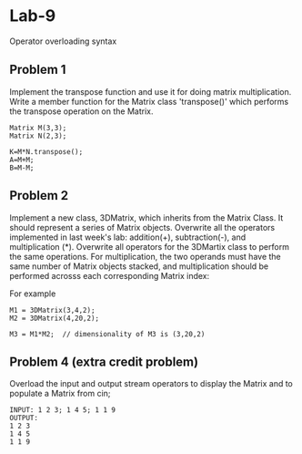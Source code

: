 # Lab-9
Operator overloading syntax

## Problem 1
Implement the transpose function and use it for doing matrix multiplication.  Write a member function for the Matrix class 'transpose()' which performs the transpose operation on the Matrix.

```
Matrix M(3,3);
Matrix N(2,3);

K=M*N.transpose();
A=M+M;
B=M-M;
```

## Problem 2
Implement a new class, 3DMatrix, which inherits from the Matrix Class.  It should represent a series of Matrix objects.  Overwrite all the operators implemented in last week's lab: addition(+), subtraction(-), and multiplication (*).
Overwrite all operators for the 3DMartix class to perform the same operations.  For multiplication, the two operands must have the same number of Matrix objects stacked,
and multiplication should be performed acrosss each corresponding Matrix index:

For example
```
M1 = 3DMatrix(3,4,2);
M2 = 3DMatrix(4,20,2);

M3 = M1*M2;  // dimensionality of M3 is (3,20,2)
```

## Problem 4 (extra credit problem)
Overload the input and output stream operators to display the Matrix and to populate a Matrix from cin;

```
INPUT: 1 2 3; 1 4 5; 1 1 9
OUTPUT:
1 2 3
1 4 5
1 1 9
```
